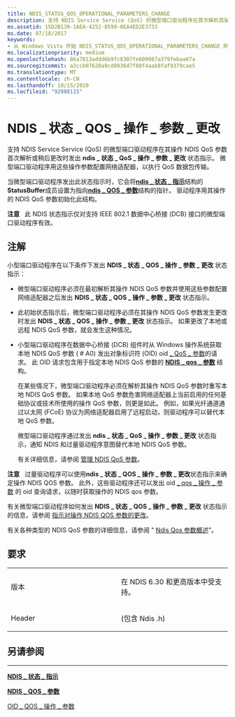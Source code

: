 ```yaml
---
title: NDIS_STATUS_QOS_OPERATIONAL_PARAMETERS_CHANGE
description: 支持 NDIS Service Service (QoS) 的微型端口驱动程序在首次解析其操作 NDIS QoS 参数或稍后更改时发出 NDIS_STATUS_QOS_OPERATIONAL_PARAMETERS_CHANGE 状态指示。
ms.assetid: 15D2B139-1AEA-4252-8599-0EA4ED2E3733
ms.date: 07/18/2017
keywords:
- 从 Windows Vista 开始 NDIS_STATUS_QOS_OPERATIONAL_PARAMETERS_CHANGE 网络驱动程序
ms.localizationpriority: medium
ms.openlocfilehash: 86a7013addd6b9fc8307fe609087a379febaa87a
ms.sourcegitcommit: a3ccb07628a9cd8936d7f88f4aab8faf9379cae5
ms.translationtype: MT
ms.contentlocale: zh-CN
ms.lasthandoff: 10/15/2020
ms.locfileid: "92088115"
---
```

# <a name="ndis_status_qos_operational_parameters_change"></a>NDIS \_ 状态 \_ QOS \_ 操作 \_ 参数 \_ 更改


支持 NDIS Service Service (QoS) 的微型端口驱动程序在其操作 NDIS QoS 参数首次解析或稍后更改时发出 **ndis \_ 状态 \_ QoS \_ 操作 \_ 参数 \_ 更改** 状态指示。 微型端口驱动程序用这些操作参数配置网络适配器，以执行 QoS 数据包传输。

当微型端口驱动程序发出此状态指示时，它会将[**ndis \_ 状态 \_ 指示**](/windows-hardware/drivers/ddi/ndis/ns-ndis-_ndis_status_indication)结构的**StatusBuffer**成员设置为指向[**ndis \_ QOS \_ 参数**](/windows-hardware/drivers/ddi/ntddndis/ns-ntddndis-_ndis_qos_parameters)结构的指针。 驱动程序用其操作的 NDIS QoS 参数初始化此结构。

**注意**   此 NDIS 状态指示仅对支持 IEEE 802.1 数据中心桥接 (DCB) 接口的微型端口驱动程序有效。

 

<a name="remarks"></a>注解
-------

小型端口驱动程序在以下条件下发出 **NDIS \_ 状态 \_ QOS \_ 操作 \_ 参数 \_ 更改** 状态指示：

-   微型端口驱动程序必须在最初解析其操作 NDIS QoS 参数并使用这些参数配置网络适配器之后发出 **NDIS \_ 状态 \_ QOS \_ 操作 \_ 参数 \_ 更改** 状态指示。

-   此初始状态指示后，微型端口驱动程序必须在其操作 NDIS QoS 参数发生更改时发出 **NDIS \_ 状态 \_ QOS \_ 操作 \_ 参数 \_ 更改** 状态指示。 如果更改了本地或远程 NDIS QoS 参数，就会发生这种情况。

-   小型端口驱动程序在数据中心桥接 (DCB) 组件时从 Windows 操作系统获取本地 NDIS QoS 参数 ( # A0) 发出对象标识符 (OID) oid [ \_ QoS \_ 参数](./oid-qos-parameters.md)的请求。 此 OID 请求包含用于指定本地 NDIS QoS 参数的 [**NDIS \_ qos \_ 参数**](/windows-hardware/drivers/ddi/ntddndis/ns-ntddndis-_ndis_qos_parameters) 结构。

    在某些情况下，微型端口驱动程序必须在解析其操作 NDIS QoS 参数时重写本地 NDIS QoS 参数。 如果本地 QoS 参数危害网络适配器上当前启用的任何基础协议或技术所使用的操作 QoS 参数，则更是如此。 例如，如果光纤通道通过以太网 (FCoE) 协议为网络适配器启用了远程启动，则驱动程序可以替代本地 QoS 参数。

    微型端口驱动程序通过发出 **ndis \_ 状态 \_ QoS \_ 操作 \_ 参数 \_ 更改** 状态指示，通知 NDIS 和过量驱动程序意图替代本地 NDIS QoS 参数。

    有关详细信息，请参阅 [管理 NDIS QoS 参数](overview-of-ndis-qos-parameters.md)。

**注意**   过量驱动程序可以使用**ndis \_ 状态 \_ QOS \_ 操作 \_ 参数 \_ 更改**状态指示来确定操作 NDIS QOS 参数。 此外，这些驱动程序还可以发出 oid [ \_ qos \_ 操作 \_ 参数](./oid-qos-operational-parameters.md) 的 oid 查询请求，以随时获取操作的 NDIS qos 参数。

 

有关微型端口驱动程序如何发出 **NDIS \_ 状态 \_ QOS \_ 操作 \_ 参数 \_ 更改** 状态指示的信息，请参阅 [指示对操作 NDIS QOS 参数的更改](./indicating-changes-to-the-operational-ndis-qos-parameters.md)。

有关各种类型的 NDIS QoS 参数的详细信息，请参阅 " [Ndis Qos 参数概述](./overview-of-ndis-qos-parameters.md)"。

<a name="requirements"></a>要求
------------

<table>
<colgroup>
<col width="50%" />
<col width="50%" />
</colgroup>
<tbody>
<tr class="odd">
<td><p>版本</p></td>
<td><p>在 NDIS 6.30 和更高版本中受支持。</p></td>
</tr>
<tr class="even">
<td><p>Header</p></td>
<td> (包含 Ndis .h) </td>
</tr>
</tbody>
</table>

## <a name="see-also"></a>另请参阅


****
[**NDIS \_ 状态 \_ 指示**](/windows-hardware/drivers/ddi/ndis/ns-ndis-_ndis_status_indication)

[**NDIS \_ QOS \_ 参数**](/windows-hardware/drivers/ddi/ntddndis/ns-ntddndis-_ndis_qos_parameters)

[OID \_ QOS \_ 操作 \_ 参数](./oid-qos-operational-parameters.md)

 

